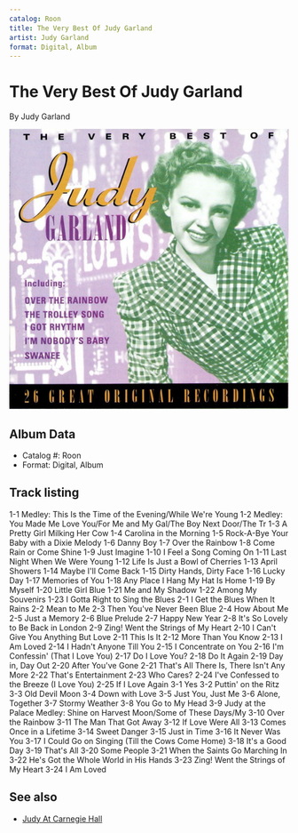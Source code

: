 ```yaml
---
catalog: Roon
title: The Very Best Of Judy Garland
artist: Judy Garland
format: Digital, Album
---
```


# The Very Best Of Judy Garland

By Judy Garland

![](../../assets/albumcovers/Judy_Garland-The_Very_Best_Of_Judy_Garland.png)

## Album Data

- Catalog #: Roon
- Format: Digital, Album


## Track listing


1-1 Medley: This Is the Time of the Evening/While We're Young
1-2 Medley: You Made Me Love You/For Me and My Gal/The Boy Next Door/The Tr
1-3 A Pretty Girl Milking Her Cow
1-4 Carolina in the Morning
1-5 Rock-A-Bye Your Baby with a Dixie Melody
1-6 Danny Boy
1-7 Over the Rainbow
1-8 Come Rain or Come Shine
1-9 Just Imagine
1-10 I Feel a Song Coming On
1-11 Last Night When We Were Young
1-12 Life Is Just a Bowl of Cherries
1-13 April Showers
1-14 Maybe I'll Come Back
1-15 Dirty Hands, Dirty Face
1-16 Lucky Day
1-17 Memories of You
1-18 Any Place I Hang My Hat Is Home
1-19 By Myself
1-20 Little Girl Blue
1-21 Me and My Shadow
1-22 Among My Souvenirs
1-23 I Gotta Right to Sing the Blues
2-1 I Get the Blues When It Rains
2-2 Mean to Me
2-3 Then You've Never Been Blue
2-4 How About Me
2-5 Just a Memory
2-6 Blue Prelude
2-7 Happy New Year
2-8 It's So Lovely to Be Back in London
2-9 Zing! Went the Strings of My Heart
2-10 I Can't Give You Anything But Love
2-11 This Is It
2-12 More Than You Know
2-13 I Am Loved
2-14 I Hadn't Anyone Till You
2-15 I Concentrate on You
2-16 I'm Confessin' (That I Love You)
2-17 Do I Love You?
2-18 Do It Again
2-19 Day in, Day Out
2-20 After You've Gone
2-21 That's All There Is, There Isn't Any More
2-22 That's Entertainment
2-23 Who Cares?
2-24 I've Confessed to the Breeze (I Love You)
2-25 If I Love Again
3-1 Yes
3-2 Puttin' on the Ritz
3-3 Old Devil Moon
3-4 Down with Love
3-5 Just You, Just Me
3-6 Alone, Together
3-7 Stormy Weather
3-8 You Go to My Head
3-9 Judy at the Palace Medley: Shine on Harvest Moon/Some of These Days/My
3-10 Over the Rainbow
3-11 The Man That Got Away
3-12 If Love Were All
3-13 Comes Once in a Lifetime
3-14 Sweet Danger
3-15 Just in Time
3-16 It Never Was You
3-17 I Could Go on Singing (Till the Cows Come Home)
3-18 It's a Good Day
3-19 That's All
3-20 Some People
3-21 When the Saints Go Marching In
3-22 He's Got the Whole World in His Hands
3-23 Zing! Went the Strings of My Heart
3-24 I Am Loved


## See also

- [Judy At Carnegie Hall](Judy_At_Carnegie_Hall.md)
